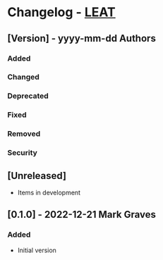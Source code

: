 # Changelog - [LEAT](https://github.com/markgraves/leat)

## [Version] - yyyy-mm-dd Authors
### Added
### Changed
### Deprecated
### Fixed
### Removed
### Security

## [Unreleased]
- Items in development

## [0.1.0] - 2022-12-21 Mark Graves
### Added
- Initial version


